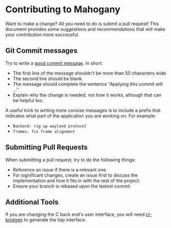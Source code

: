 # Contributing to Mahogany

Want to make a change? All you need to do is submit a pull request!
This document provides some suggestions and recommendations that will
make your contribution more successful.

## Git Commit messages

Try to write a [good commit message](https://cbea.ms/git-commit/).
In short:
+ The first line of the message shouldn't be more than 50 characters
  wide
+ The second line should be blank.
+ The message should complete the sentence "Applying this commit will ..."
+ Explain why the change is needed, not how it works, athough that
  can be helpful too.

A useful trick to writing more consise messages is to include a prefix
that indicates what part of the application you are working on. For
example:
+ `Backend: rig up wayland protocol`
+ `frames: fix frame alignment`

## Submitting Pull Requests

When submitting a pull request, try to do the following things:
+ Reference an issue if there is a relevant one.
+ For significant changes, create an issue first to discuss the
  implementation and how it fits in with the rest of the project.
+ Ensure your branch is rebased upon the lastest commit.

## Additional Tools

If you are changing the C back end's user interface, you will need
[cl-bindgen](https://github.com/sdilts/cl-bindgen) to generate the
lisp interface.
